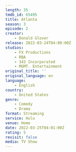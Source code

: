 ```yaml
---
length: 35
tmdb_id: 65495
title: Atlanta
season: 3
episode: 2
creator:
    - Donald Glover
release: 2022-03-24T04:00:00Z
studios:
    - FX Productions
    - RBA
    - 343 Incorporated
    - MGMT. Entertainment
original_title: ''
original_language: en
language:
    - English
country:
    - United States
genre:
    - Comedy
    - Drama
format: Streaming
service: Hulu
venue: Home
date: 2022-03-25T04:01:00Z
rating: 5
revisit: false
media: TV Show
---
```

